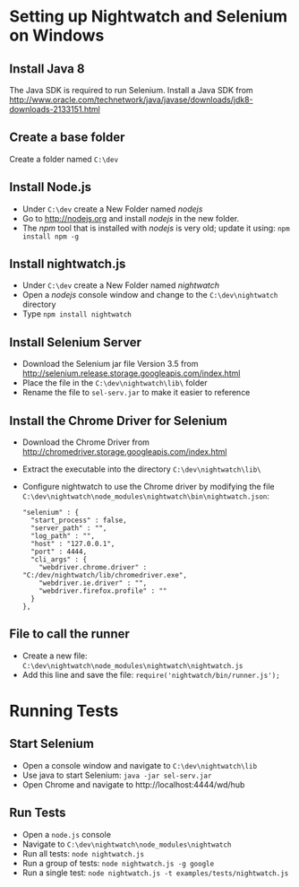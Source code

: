 
# Setting up Nightwatch and Selenium on Windows

## Install Java 8
The Java SDK is required to run Selenium.  Install a Java SDK from http://www.oracle.com/technetwork/java/javase/downloads/jdk8-downloads-2133151.html

## Create a base folder
Create a folder named ```C:\dev```

## Install Node.js
- Under ```C:\dev``` create a New Folder named *nodejs*
- Go to http://nodejs.org and install *nodejs* in the new folder.
- The *npm* tool that is installed with *nodejs* is very old; update it using: ```npm install npm -g```

## Install nightwatch.js
- Under ```C:\dev``` create a New Folder named *nightwatch*
- Open a *nodejs* console window and change to the ```C:\dev\nightwatch``` directory
- Type ```npm install nightwatch```

## Install Selenium Server
- Download the Selenium jar file Version 3.5 from http://selenium.release.storage.googleapis.com/index.html
- Place the file in the ```C:\dev\nightwatch\lib\``` folder
- Rename the file to ```sel-serv.jar``` to make it easier to reference

## Install the Chrome Driver for Selenium
- Download the Chrome Driver from http://chromedriver.storage.googleapis.com/index.html
- Extract the executable into the directory ```C:\dev\nightwatch\lib\```
- Configure nightwatch to use the Chrome driver by modifying the file ```C:\dev\nightwatch\node_modules\nightwatch\bin\nightwatch.json```:

	  "selenium" : {
        "start_process" : false,
        "server_path" : "",
        "log_path" : "",
        "host" : "127.0.0.1",
        "port" : 4444,
        "cli_args" : {
          "webdriver.chrome.driver" : "C:/dev/nightwatch/lib/chromedriver.exe",
          "webdriver.ie.driver" : "",
          "webdriver.firefox.profile" : ""
        }
      },

## File to call the runner
- Create a new file: ```C:\dev\nightwatch\node_modules\nightwatch\nightwatch.js```
- Add this line and save the file:  ```require('nightwatch/bin/runner.js');```


# Running Tests

## Start Selenium
- Open a console window and navigate to ```C:\dev\nightwatch\lib```
- Use java to start Selenium: ```java -jar sel-serv.jar```
- Open Chrome and navigate to http://localhost:4444/wd/hub

## Run Tests
- Open a ```node.js``` console
- Navigate to ```C:\dev\nightwatch\node_modules\nightwatch```
- Run all tests: ```node nightwatch.js```
- Run a group of tests: ```node nightwatch.js -g google```
- Run a single test: ```node nightwatch.js -t examples/tests/nightwatch.js```

